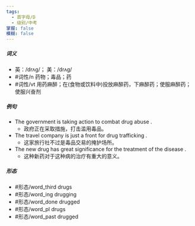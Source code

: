 ```yaml
---
tags:
  - 首字母/D
  - 级别/中考
掌握: false
模糊: false
---
```

##### 词义
- 英：/drʌɡ/； 美：/drʌɡ/
- #词性/n  药物；毒品；药
- #词性/vt  用药麻醉；在(食物或饮料中)投放麻醉药，下麻醉药；使服麻醉药；使服兴奋剂
##### 例句
- The government is taking action to combat drug abuse .
	- 政府正在采取措施，打击滥用毒品。
- The travel company is just a front for drug trafficking .
	- 这家旅行社不过是毒品交易的掩护场所。
- The new drug has great significance for the treatment of the disease .
	- 这种新药对于这种病的治疗有重大的意义。
##### 形态
- #形态/word_third drugs
- #形态/word_ing drugging
- #形态/word_done drugged
- #形态/word_pl drugs
- #形态/word_past drugged

